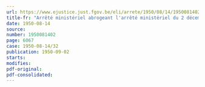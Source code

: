 ```yaml
---
url: https://www.ejustice.just.fgov.be/eli/arrete/1950/08/14/1950081402/justel
title-fr: "Arrêté ministériel abrogeant l'arrêté ministériel du 2 décembre 1946 relatif aux attributions du Département de la Défense nationale concernant les bâtiments et installations militaires"
date: 1950-08-14
source:
number: 1950081402
page: 6067
case: 1950-08-14/32
publication: 1950-09-02
starts:
modifies:
pdf-original:
pdf-consolidated:
---
```


